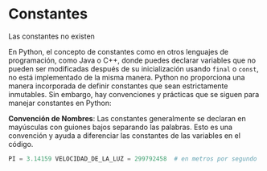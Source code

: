 # Constantes
Las constantes no existen

  
En Python, el concepto de constantes como en otros lenguajes de programación, como Java o C++, donde puedes declarar variables que no pueden ser modificadas después de su inicialización usando `final` o `const`, no está implementado de la misma manera. Python no proporciona una manera incorporada de definir constantes que sean estrictamente inmutables. Sin embargo, hay convenciones y prácticas que se siguen para manejar constantes en Python:


**Convención de Nombres**: Las constantes generalmente se declaran en mayúsculas con guiones bajos separando las palabras. Esto es una convención y ayuda a diferenciar las constantes de las variables en el código.
```python
PI = 3.14159 VELOCIDAD_DE_LA_LUZ = 299792458  # en metros por segundo
